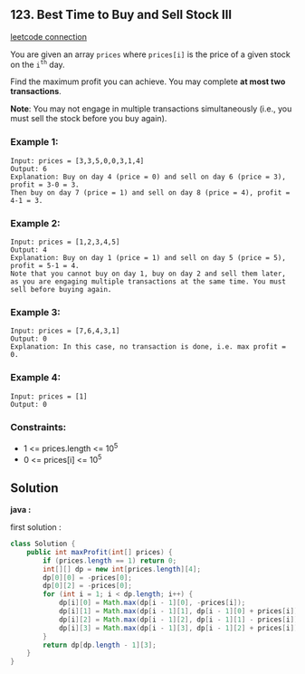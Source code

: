 ## 123. Best Time to Buy and Sell Stock III

[leetcode connection](https://leetcode.com/problems/best-time-to-buy-and-sell-stock-iii/)

You are given an array `prices` where `prices[i]` is the price of a given stock on the `i`<sup>`th`</sup> day.

Find the maximum profit you can achieve. You may complete **at most two transactions**.

**Note**: You may not engage in multiple transactions simultaneously (i.e., you must sell the stock before you buy again).

### Example 1:
```
Input: prices = [3,3,5,0,0,3,1,4]
Output: 6
Explanation: Buy on day 4 (price = 0) and sell on day 6 (price = 3), profit = 3-0 = 3.
Then buy on day 7 (price = 1) and sell on day 8 (price = 4), profit = 4-1 = 3.
```

### Example 2:
```
Input: prices = [1,2,3,4,5]
Output: 4
Explanation: Buy on day 1 (price = 1) and sell on day 5 (price = 5), profit = 5-1 = 4.
Note that you cannot buy on day 1, buy on day 2 and sell them later, as you are engaging multiple transactions at the same time. You must sell before buying again.
```

### Example 3:
```
Input: prices = [7,6,4,3,1]
Output: 0
Explanation: In this case, no transaction is done, i.e. max profit = 0.
```

### Example 4:
```
Input: prices = [1]
Output: 0
```

### Constraints:

* 1 <= prices.length <= 10<sup>5</sup>
* 0 <= prices[i] <= 10<sup>5</sup>

## Solution

**java :**

first solution :
```java
class Solution {
    public int maxProfit(int[] prices) {
        if (prices.length == 1) return 0;
        int[][] dp = new int[prices.length][4];
        dp[0][0] = -prices[0];
        dp[0][2] = -prices[0];
        for (int i = 1; i < dp.length; i++) {
            dp[i][0] = Math.max(dp[i - 1][0], -prices[i]);
            dp[i][1] = Math.max(dp[i - 1][1], dp[i - 1][0] + prices[i]);
            dp[i][2] = Math.max(dp[i - 1][2], dp[i - 1][1] - prices[i]);
            dp[i][3] = Math.max(dp[i - 1][3], dp[i - 1][2] + prices[i]);
        }
        return dp[dp.length - 1][3];
    }
}
```